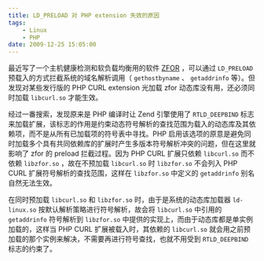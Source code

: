 ```yaml
---
title: LD_PRELOAD 对 PHP extension 失效的原因
tags:
    - Linux
    - PHP
date: 2009-12-25 15:05:00
---
```


最近写了一个主机健康检测和软负载均衡用的软件 [ZFOR](http://github.com/chaoslawful/zfor) ，可以通过 `LD_PRELOAD` 预载入的方式拦截系统的域名解析调用（ `gethostbyname` 、 `getaddrinfo` 等）。但发现对某些发行版的 PHP CURL extension 光加载 zfor 动态库没有用，还必须同时加载 `libcurl.so` 才能生效。

经过一番搜索，发现原来是 PHP 编译时让 Zend 引擎使用了 `RTLD_DEEPBIND` 标志来加载扩展，该标志的作用是约束动态符号解析的查找范围为载入的动态库及其依赖项，而不是从所有已加载项的符号表中寻找。PHP 启用该选项的原意是避免同时加载多个具有共同依赖库的扩展时产生多版本符号解析冲突的问题，但在这里就影响了 zfor 的 preload 拦截过程。因为 PHP CURL 扩展只依赖 `libcurl.so` 而不依赖 `libzfor.so` ，故在不预加载 `libcurl.so` 时 `libzfor.so` 不会列入 PHP CURL 扩展符号解析的查找范围，这样在 `libzfor.so` 中定义的 `getaddrinfo` 别名自然无法生效。

在同时预加载 `libcurl.so` 和 `libzfor.so` 时，由于是系统的动态库加载器 `ld-linux.so` 按默认解析策略进行符号解析，故会将 `libcurl.so` 中引用的 `getaddrinfo` 符号解析到 `libzfor.so` 中提供的实现上，而由于动态库都是单实例加载的，这样当 PHP CURL 扩展被载入时，其依赖的 `libcurl.so` 就会用之前预加载的那个实例来解决，不需要再进行符号查找，也就不用受到 `RTLD_DEEPBIND` 标志的约束了。

